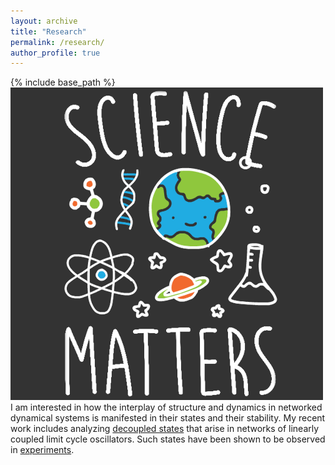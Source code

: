 ```yaml
---
layout: archive
title: "Research"
permalink: /research/
author_profile: true
---
```


{% include base_path %}
<br/><img src='/images/source.gif'><br/>
I am interested in how the interplay of structure and dynamics in networked dynamical systems is manifested in their states and their stability. My recent work includes analyzing [decoupled states](https://arxiv.org/abs/2006.06163) that arise in networks of linearly coupled limit cycle oscillators. Such states have been shown to be observed in [experiments](https://science.sciencemag.org/content/363/6431/eaav7932).
 